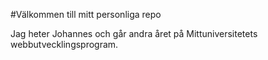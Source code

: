 #Välkommen till mitt personliga repo

Jag heter Johannes och går andra året på Mittuniversitetets webbutvecklingsprogram.



<!--
**jofa1903/jofa1903** is a ✨ _special_ ✨ repository because its `README.md` (this file) appears on your GitHub profile.


